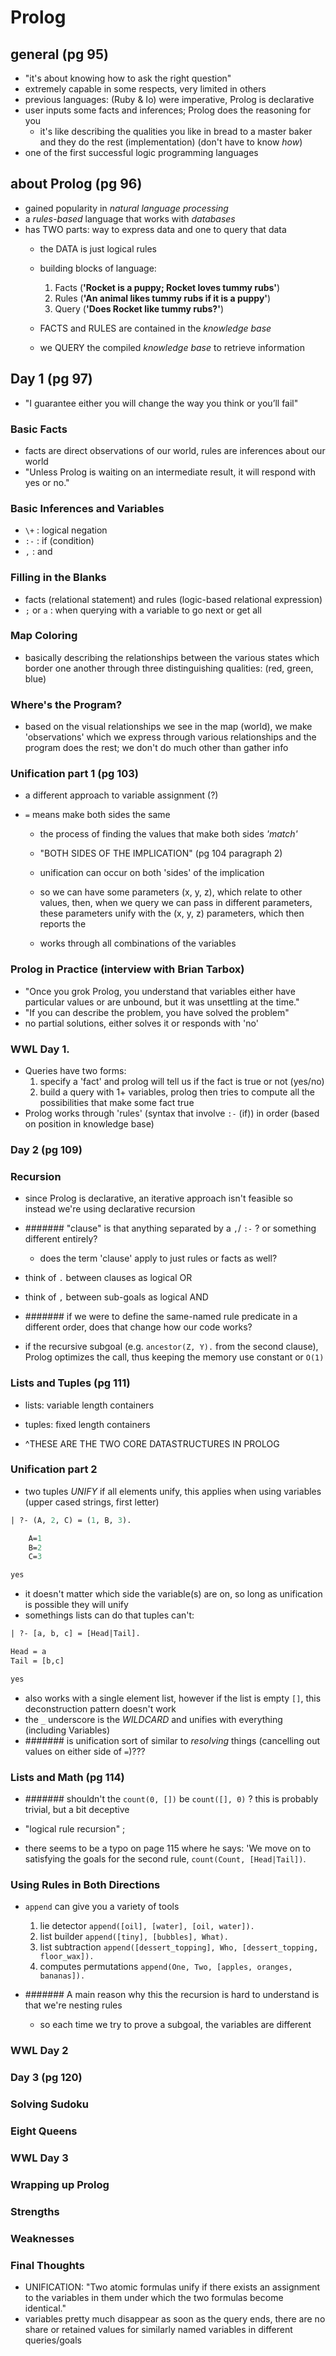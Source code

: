 # Prolog

## general (pg 95)
- "it's about knowing how to ask the right question"
- extremely capable in some respects, very limited in others
- previous languages: (Ruby & Io) were imperative, Prolog is declarative
- user inputs some facts and inferences; Prolog does the reasoning for you
  - it's like describing the qualities you like in bread to a master baker and they do the rest (implementation) (don't have to know *how*)
- one of the first successful logic programming languages

## about Prolog (pg 96)
- gained popularity in *natural language processing*
- a *rules-based* language that works with *databases*
- has TWO parts: way to express data and one to query that data
  - the DATA is just logical rules

  - building blocks of language:
    1. Facts (**'Rocket is a puppy; Rocket loves tummy rubs'**)
    2. Rules (**'An animal likes tummy rubs if it is a puppy'**)
    3. Query (**'Does Rocket like tummy rubs?'**)

  - FACTS and RULES are contained in the *knowledge base*
  - we QUERY the compiled *knowledge base* to retrieve information

## Day 1 (pg 97)

- "I guarantee either you will change the way you think or you’ll fail"

### Basic Facts
- facts are direct observations of our world, rules are inferences about our world
- "Unless Prolog is waiting on an intermediate result, it will respond with yes or no."


### Basic Inferences and Variables
- `\+` : logical negation
- `:-` : if (condition)
- `,`  : and

### Filling in the Blanks
- facts (relational statement) and rules (logic-based relational expression)
- `;` or `a`  : when querying with a variable to go next or get all

### Map Coloring
- basically describing the relationships between the various states which border one another through three distinguishing qualities: (red, green, blue)

### Where's the Program?
- based on the visual relationships we see in the map (world), we make 'observations' which we express through various relationships and the program does the rest; we don't do much other than gather info

### Unification part 1 (pg 103)
- a different approach to variable assignment (?)
- `=` means make both sides the same

  - the process of finding the values that make both sides *'match'*
  - "BOTH SIDES OF THE IMPLICATION" (pg 104 paragraph 2)

  - unification can occur on both 'sides' of the implication
  - so we can have some parameters (x, y, z), which relate to other values,
  then, when we query we can pass in different parameters, these parameters unify with the (x, y, z) parameters, which then reports the
  - works through all combinations of the variables
### Prolog in Practice (interview with Brian Tarbox)
- "Once you grok Prolog, you understand that variables either have particular values or are unbound, but it was unsettling at the time."
- "If you can describe the problem, you have solved the problem"
- no partial solutions, either solves it or responds with 'no'

### WWL Day 1.
- Queries have two forms:
  1. specify a 'fact' and prolog will tell us if the fact is true or not (yes/no)
  2. build a query with 1+ variables, prolog then tries to compute all the possibilities that make some fact true
- Prolog works through 'rules' (syntax that involve `:-` (if)) in order (based on position in knowledge base)
### Day 2 (pg 109)
### Recursion
- since Prolog is declarative, an iterative approach isn't feasible so instead we're using declarative recursion
- ####### "clause" is that anything separated by a `,`/ `:-` ? or something different entirely?
  - does the term 'clause' apply to just rules or facts as well?

- think of `.` between clauses as logical OR
- think of `,` between sub-goals as logical AND

- ####### if we were to define the same-named rule predicate in a different order, does that change how our code works?
- if the recursive subgoal (e.g. `ancestor(Z, Y).` from the second clause), Prolog optimizes the call, thus keeping the memory use constant or `O(1)`

### Lists and Tuples (pg 111)
- lists: variable length containers
- tuples: fixed length containers

- ^THESE ARE THE TWO CORE DATASTRUCTURES IN PROLOG

### Unification part 2
- two tuples *UNIFY* if all elements unify, this applies when using variables (upper cased strings, first letter)
```pl
| ?- (A, 2, C) = (1, B, 3).

    A=1
    B=2
    C=3

yes
```
- it doesn't matter which side the variable(s) are on, so long as unification is possible they will unify
- somethings lists can do that tuples can't:
``` pl
| ?- [a, b, c] = [Head|Tail].

Head = a
Tail = [b,c]

yes
```
- also works with a single element list, however if the list is empty `[]`, this deconstruction pattern doesn't work
- the `_` underscore is the *WILDCARD* and unifies with everything (including Variables)
- ####### is unification sort of similar to *resolving* things (cancelling out values on either side of `=`)???

### Lists and Math (pg 114)
- ####### shouldn't the `count(0, [])` be `count([], 0)` ?  this is probably trivial, but a bit deceptive
- "logical rule recursion" ;

- there seems to be a typo on page 115 where he says: 'We move on to satisfying the goals for the second rule, `count(Count, [Head|Tail])`.

### Using Rules in Both Directions
- `append` can give you a variety of tools
  1. lie detector `append([oil], [water], [oil, water]).`
  2. list builder `append([tiny], [bubbles], What).`
  3. list subtraction `append([dessert_topping], Who, [dessert_topping, floor_wax]).`
  4. computes permutations `append(One, Two, [apples, oranges, bananas]).`

- ####### A main reason why this the recursion is hard to understand is that we're nesting rules
  - so each time we try to prove a subgoal, the variables are different

### WWL Day 2

### Day 3 (pg 120)
### Solving Sudoku
### Eight Queens
### WWL Day 3

### Wrapping up Prolog
### Strengths
### Weaknesses
### Final Thoughts


- UNIFICATION: "Two atomic formulas unify if there exists an assignment to the variables in them under which the two formulas become identical."
- variables pretty much disappear as soon as the query ends, there are no share or retained values for similarly named variables in different queries/goals